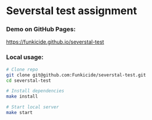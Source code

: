 # Severstal test assignment

### Demo on GitHub Pages:

https://funkicide.github.io/severstal-test

### Local usage:

```bash
# Clone repo
git clone git@github.com:Funkicide/severstal-test.git
cd severstal-test

# Install dependencies
make install

# Start local server
make start
```
